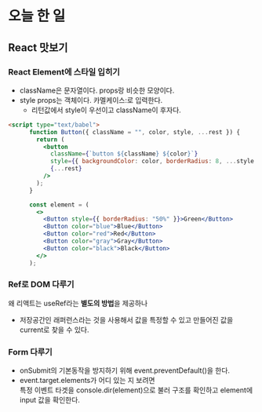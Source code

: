 # 오늘 한 일

## React 맛보기

### React Element에 스타일 입히기

- className은 문자열이다. props랑 비슷한 모양이다.
- style props는 객체이다. 카멜케이스:로 입력한다.
  - 리턴값에서 style이 우선이고 className이 후자다.

```html
<script type="text/babel">
      function Button({ className = "", color, style, ...rest }) {
        return (
          <button
            className={`button ${className} ${color}`}
            style={{ backgroundColor: color, borderRadius: 8, ...style }}
            {...rest}
          />
        );
      }

      const element = (
        <>
          <Button style={{ borderRadius: "50%" }}>Green</Button>
          <Button color="blue">Blue</Button>
          <Button color="red">Red</Button>
          <Button color="gray">Gray</Button>
          <Button color="black">Black</Button>
        </>
      );
```


### Ref로 DOM 다루기

왜 리액트는 useRef라는 **별도의 방법**을 제공하나
- 저장공간인 래퍼런스라는 것을 사용해서 값을 특정할 수 있고 만들어진 값을 current로 찾을 수 있다.


### Form 다루기

- onSubmit의 기본동작을 방지하기 위해 event.preventDefault()을 한다.
- event.target.elements가 어디 있는 지 보려면  
  특정 이벤트 타겟을 console.dir(element)으로 불러 구조를 확인하고 element에 input 값을 확인한다.

